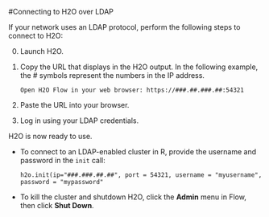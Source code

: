 #Connecting to H2O over LDAP

If your network uses an LDAP protocol, perform the following steps to connect to H2O: 

0. Launch H2O. 
0. Copy the URL that displays in the H2O output. In the following example, the # symbols represent the numbers in the IP address. 

   `Open H2O Flow in your web browser: https://###.##.###.##:54321`
0. Paste the URL into your browser. 
0. Log in using your LDAP credentials.

H2O is now ready to use. 

- To connect to an LDAP-enabled cluster in R, provide the username and password in the `init` call: 

  `h2o.init(ip="###.###.##.##", port = 54321, username = "myusername", password = "mypassword"`

- To kill the cluster and shutdown H2O, click the **Admin** menu in Flow, then click **Shut Down**. 
